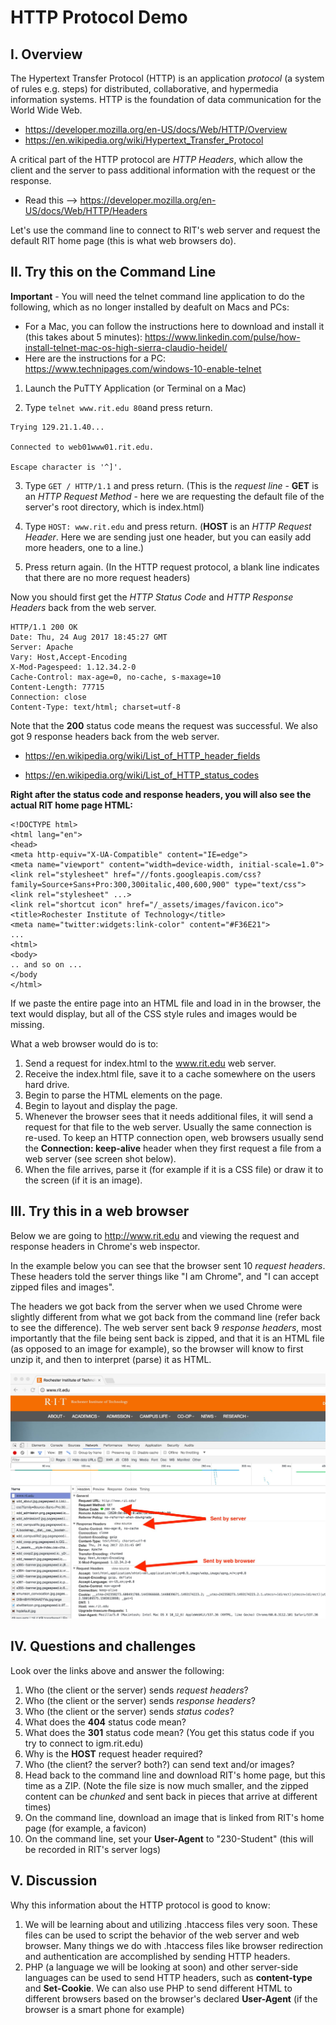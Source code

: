 # HTTP Protocol Demo 
## I. Overview
The Hypertext Transfer Protocol (HTTP) is an application *protocol* (a system of rules e.g. steps) for distributed, collaborative, and hypermedia information systems. HTTP is the foundation of data communication for the World Wide Web.

+ https://developer.mozilla.org/en-US/docs/Web/HTTP/Overview
+ https://en.wikipedia.org/wiki/Hypertext_Transfer_Protocol

A critical part of the HTTP protocol are *HTTP Headers*, which allow the client and the server to pass additional information with the request or the response. 

+ Read this --> https://developer.mozilla.org/en-US/docs/Web/HTTP/Headers


Let's use the command line to connect to RIT's web server and request the default RIT home page (this is what web browsers do).

## II. Try this on the Command Line

**Important** - You will need the telnet command line application to do the following, which as no longer installed by deafult on Macs and PCs:
- For a Mac, you can follow the instructions here to download and install it (this takes about 5 minutes): https://www.linkedin.com/pulse/how-install-telnet-mac-os-high-sierra-claudio-heidel/
- Here are the instructions for a PC: https://www.technipages.com/windows-10-enable-telnet

1. Launch the PuTTY Application (or Terminal on a Mac)

2. Type `telnet www.rit.edu 80`and press return.
```
Trying 129.21.1.40...

Connected to web01www01.rit.edu.

Escape character is '^]'.
```
3. Type `GET / HTTP/1.1` and press return. (This is the *request line* - **GET** is an *HTTP Request Method* - here we are requesting the default file of the server's root directory, which is index.html)

4. Type `HOST: www.rit.edu` and press return. (**HOST** is an *HTTP Request Header*. Here we are sending just one header, but you can easily add more headers, one to a line.)

5. Press return again. (In the HTTP request protocol, a blank line indicates that there are no more request headers)

Now you should first get the *HTTP Status Code* and  *HTTP Response Headers* back from the web server.

```
HTTP/1.1 200 OK
Date: Thu, 24 Aug 2017 18:45:27 GMT
Server: Apache
Vary: Host,Accept-Encoding
X-Mod-Pagespeed: 1.12.34.2-0
Cache-Control: max-age=0, no-cache, s-maxage=10
Content-Length: 77715
Connection: close
Content-Type: text/html; charset=utf-8
```

Note that the **200** status code means the request was successful.
We also got 9 response headers back from the web server.

+ https://en.wikipedia.org/wiki/List_of_HTTP_header_fields

+ https://en.wikipedia.org/wiki/List_of_HTTP_status_codes

**Right after the status code and response headers, you will also see the actual RIT home page HTML:**

```
<!DOCTYPE html>
<html lang="en">
<head>
<meta http-equiv="X-UA-Compatible" content="IE=edge">
<meta name="viewport" content="width=device-width, initial-scale=1.0">
<link rel="stylesheet" href="//fonts.googleapis.com/css?family=Source+Sans+Pro:300,300italic,400,600,900" type="text/css">
<link rel="stylesheet" ...>
<link rel="shortcut icon" href="/_assets/images/favicon.ico">
<title>Rochester Institute of Technology</title>
<meta name="twitter:widgets:link-color" content="#F36E21">
...
<html>
<body>
.. and so on ...
</body
</html>
```
If we paste the entire page into an HTML file and load in in the browser, the text would display, but all of the CSS style rules and images would be missing.

What a web browser would do is to:
1. Send a request for index.html to the www.rit.edu web server.
1. Receive the index.html file, save it to a cache somewhere on the users hard drive.
1. Begin to parse the HTML elements on the page.
1. Begin to layout and display the page.
1. Whenever the browser sees that it needs additional files, it will send a request for that file to the web server. Usually the same connection is re-used. To keep an HTTP connection open, web browsers usually send the **Connection: keep-alive** header when they first request a file from a web server (see screen shot below).
1. When the file arrives, parse it (for example if it is a CSS file) or draw it to the screen (if it is an image).


## III. Try this in a web browser

Below we are going to http://www.rit.edu and viewing the request and response headers in Chrome's web inspector.

In the example below you can see that the browser sent 10 *request headers*. These headers told the server things like "I am Chrome", and "I can accept zipped files and images".

The headers we got back from the server when we used Chrome were slightly different from what we got back from the command line (refer back to see the difference). The web server sent back 9 *response headers*, most importantly that the file being sent back is zipped, and that it is an HTML file (as opposed to an image for example), so the browser will know to first unzip it, and then to interpret (parse) it as HTML.

![www.rit.edu Request/Response](_images/rit-request-response.jpg)


## IV. Questions and challenges
Look over the links above and answer the following:
1. Who (the client or the server) sends *request headers*?
1. Who (the client or the server) sends *response headers*?
1. Who (the client or the server) sends *status codes*?
1. What does the **404** status code mean?
1. What does the **301** status code mean? (You get this status code if you try to connect to igm.rit.edu)
1. Why is the **HOST** request header required?
1. Who (the client? the server? both?) can send text and/or images?
1. Head back to the command line and download RIT's home page, but this time as a ZIP. (Note the file size is now much smaller, and the zipped content can be *chunked* and sent back in pieces that arrive at different times)
1. On the command line, download an image that is linked from RIT's home page (for example, a favicon)
1. On the command line, set your **User-Agent** to "230-Student" (this will be recorded in RIT's server logs)

## V. Discussion
Why this information about the HTTP protocol is good to know:
1. We will be learning about and utilizing .htaccess files very soon. These files can be used to script the behavior of the web server and web browser. Many things we do with .htaccess files like browser redirection and authentication are accomplished by sending HTTP headers.
1. PHP (a language we will be looking at soon) and other server-side languages can be used to send HTTP headers, such as **content-type** and **Set-Cookie**. We can also use PHP to send different HTML to different browsers based on the browser's declared **User-Agent** (if the browser is a smart phone for example)
